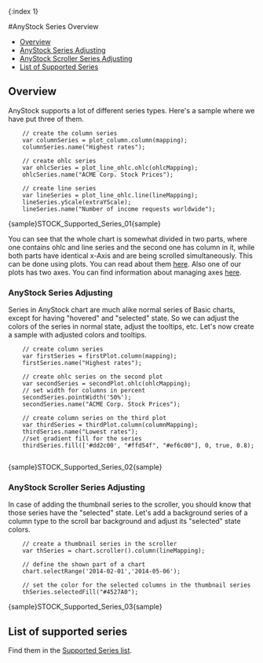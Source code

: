 {:index 1}

#AnyStock Series Overview

* [Overview](#overview)
 * [AnyStock Series Adjusting](#anystock_series_adjusting)
 * [AnyStock Scroller Series Adjusting](#anystock_scroller_series_adjusting)
* [List of Supported Series](#list_of_supported_series)


## Overview

AnyStock supports a lot of different series types. Here's a sample where we have put three of them. 

```
    // create the column series
    var columnSeries = plot_column.column(mapping);
    columnSeries.name("Highest rates");

	// create ohlc series
    var ohlcSeries = plot_line_ohlc.ohlc(ohlcMapping);
    ohlcSeries.name("ACME Corp. Stock Prices");

	// create line series
    var lineSeries = plot_line_ohlc.line(lineMapping);
    lineSeries.yScale(extraYScale);
    lineSeries.name("Number of income requests worldwide");
```
{sample}STOCK\_Supported\_Series\_01{sample}

You can see that the whole chart is somewhat divided in two parts, where one contains ohlc and line series and the second one has column in it, while both parts have identical x-Axis and are being scrolled simultaneously. This can be done using plots. You can read about them [here](../../Stock_Charts/Chart_Plots). Also one of our plots has two axes. You can find information about managing axes [here](../../../Axes_and_Grids/Axis_Basics).

### AnyStock Series Adjusting


Series in AnyStock chart are much alike normal series of Basic charts, except for having "hovered" and "selected" state. So we can adjust the colors of the series in normal state, adjust the tooltips, etc. Let's now create a sample with adjusted colors and tooltips.

```
    // create column series
    var firstSeries = firstPlot.column(mapping);
    firstSeries.name("Highest rates");

    // create ohlc series on the second plot
    var secondSeries = secondPlot.ohlc(ohlcMapping);
    // set width for columns in percent
    secondSeries.pointWidth('50%');
    secondSeries.name("ACME Corp. Stock Prices");

    // create column series on the third plot
    var thirdSeries = thirdPlot.column(columnMapping);
    thirdSeries.name("Lowest rates");
    //set gradient fill for the series
    thirdSeries.fill(['#dd2c00', "#ffd54f", "#ef6c00"], 0, true, 0.8);
	
```
{sample}STOCK\_Supported\_Series\_02{sample}


### AnyStock Scroller Series Adjusting

In case of adding the thumbnail series to the scroller, you should know that those series have the "selected" state. Let's add a background series of a column type to the scroll bar background and adjust its "selected" state colors.

```
    // create a thumbnail series in the scroller
    var thSeries = chart.scroller().column(lineMapping);

    // define the shown part of a chart 
    chart.selectRange('2014-02-01','2014-05-06');
        
    // set the color for the selected columns in the thumbnail series
    thSeries.selectedFill("#4527A0");
```

{sample}STOCK\_Supported\_Series\_03{sample}


## List of supported series

Find them in the [Supported Series list](Supported_Series).
